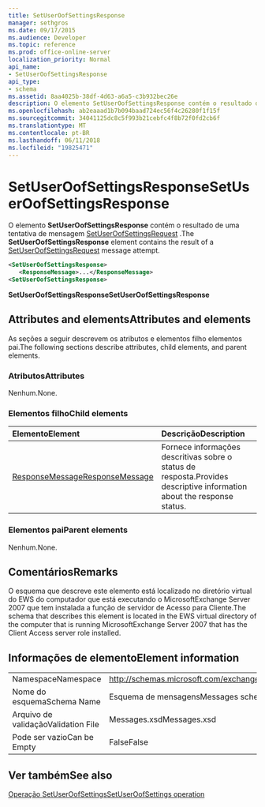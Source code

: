```yaml
---
title: SetUserOofSettingsResponse
manager: sethgros
ms.date: 09/17/2015
ms.audience: Developer
ms.topic: reference
ms.prod: office-online-server
localization_priority: Normal
api_name:
- SetUserOofSettingsResponse
api_type:
- schema
ms.assetid: 8aa4025b-38df-4d63-a6a5-c3b932bec26e
description: O elemento SetUserOofSettingsResponse contém o resultado de uma tentativa de mensagem SetUserOofSettingsRequest.
ms.openlocfilehash: ab2eaaad1b7b094baad724ec56f4c26280f1f15f
ms.sourcegitcommit: 34041125dc8c5f993b21cebfc4f8b72f0fd2cb6f
ms.translationtype: MT
ms.contentlocale: pt-BR
ms.lasthandoff: 06/11/2018
ms.locfileid: "19825471"
---
```

# <a name="setuseroofsettingsresponse"></a><span data-ttu-id="47d4a-103">SetUserOofSettingsResponse</span><span class="sxs-lookup"><span data-stu-id="47d4a-103">SetUserOofSettingsResponse</span></span>

<span data-ttu-id="47d4a-104">O elemento **SetUserOofSettingsResponse** contém o resultado de uma tentativa de mensagem [SetUserOofSettingsRequest](setuseroofsettingsrequest.md) .</span><span class="sxs-lookup"><span data-stu-id="47d4a-104">The **SetUserOofSettingsResponse** element contains the result of a [SetUserOofSettingsRequest](setuseroofsettingsrequest.md) message attempt.</span></span> 
  
```xml
<SetUserOofSettingsResponse>
   <ResponseMessage>...</ResponseMessage>
<SetUserOofSettingsResponse>
```

 <span data-ttu-id="47d4a-105">**SetUserOofSettingsResponse**</span><span class="sxs-lookup"><span data-stu-id="47d4a-105">**SetUserOofSettingsResponse**</span></span>
## <a name="attributes-and-elements"></a><span data-ttu-id="47d4a-106">Attributes and elements</span><span class="sxs-lookup"><span data-stu-id="47d4a-106">Attributes and elements</span></span>

<span data-ttu-id="47d4a-107">As seções a seguir descrevem os atributos e elementos filho elementos pai.</span><span class="sxs-lookup"><span data-stu-id="47d4a-107">The following sections describe attributes, child elements, and parent elements.</span></span>
  
### <a name="attributes"></a><span data-ttu-id="47d4a-108">Atributos</span><span class="sxs-lookup"><span data-stu-id="47d4a-108">Attributes</span></span>

<span data-ttu-id="47d4a-109">Nenhum.</span><span class="sxs-lookup"><span data-stu-id="47d4a-109">None.</span></span>
  
### <a name="child-elements"></a><span data-ttu-id="47d4a-110">Elementos filho</span><span class="sxs-lookup"><span data-stu-id="47d4a-110">Child elements</span></span>

|<span data-ttu-id="47d4a-111">**Elemento**</span><span class="sxs-lookup"><span data-stu-id="47d4a-111">**Element**</span></span>|<span data-ttu-id="47d4a-112">**Descrição**</span><span class="sxs-lookup"><span data-stu-id="47d4a-112">**Description**</span></span>|
|:-----|:-----|
|[<span data-ttu-id="47d4a-113">ResponseMessage</span><span class="sxs-lookup"><span data-stu-id="47d4a-113">ResponseMessage</span></span>](responsemessage.md) <br/> |<span data-ttu-id="47d4a-114">Fornece informações descritivas sobre o status de resposta.</span><span class="sxs-lookup"><span data-stu-id="47d4a-114">Provides descriptive information about the response status.</span></span>  <br/> |
   
### <a name="parent-elements"></a><span data-ttu-id="47d4a-115">Elementos pai</span><span class="sxs-lookup"><span data-stu-id="47d4a-115">Parent elements</span></span>

<span data-ttu-id="47d4a-116">Nenhum.</span><span class="sxs-lookup"><span data-stu-id="47d4a-116">None.</span></span>
  
## <a name="remarks"></a><span data-ttu-id="47d4a-117">Comentários</span><span class="sxs-lookup"><span data-stu-id="47d4a-117">Remarks</span></span>

<span data-ttu-id="47d4a-118">O esquema que descreve este elemento está localizado no diretório virtual do EWS do computador que está executando o MicrosoftExchange Server 2007 que tem instalada a função de servidor de Acesso para Cliente.</span><span class="sxs-lookup"><span data-stu-id="47d4a-118">The schema that describes this element is located in the EWS virtual directory of the computer that is running MicrosoftExchange Server 2007 that has the Client Access server role installed.</span></span>
  
## <a name="element-information"></a><span data-ttu-id="47d4a-119">Informações de elemento</span><span class="sxs-lookup"><span data-stu-id="47d4a-119">Element information</span></span>

|||
|:-----|:-----|
|<span data-ttu-id="47d4a-120">Namespace</span><span class="sxs-lookup"><span data-stu-id="47d4a-120">Namespace</span></span>  <br/> |http://schemas.microsoft.com/exchange/services/2006/messages  <br/> |
|<span data-ttu-id="47d4a-121">Nome do esquema</span><span class="sxs-lookup"><span data-stu-id="47d4a-121">Schema Name</span></span>  <br/> |<span data-ttu-id="47d4a-122">Esquema de mensagens</span><span class="sxs-lookup"><span data-stu-id="47d4a-122">Messages schema</span></span>  <br/> |
|<span data-ttu-id="47d4a-123">Arquivo de validação</span><span class="sxs-lookup"><span data-stu-id="47d4a-123">Validation File</span></span>  <br/> |<span data-ttu-id="47d4a-124">Messages.xsd</span><span class="sxs-lookup"><span data-stu-id="47d4a-124">Messages.xsd</span></span>  <br/> |
|<span data-ttu-id="47d4a-125">Pode ser vazio</span><span class="sxs-lookup"><span data-stu-id="47d4a-125">Can be Empty</span></span>  <br/> |<span data-ttu-id="47d4a-126">False</span><span class="sxs-lookup"><span data-stu-id="47d4a-126">False</span></span>  <br/> |
   
## <a name="see-also"></a><span data-ttu-id="47d4a-127">Ver também</span><span class="sxs-lookup"><span data-stu-id="47d4a-127">See also</span></span>



[<span data-ttu-id="47d4a-128">Operação SetUserOofSettings</span><span class="sxs-lookup"><span data-stu-id="47d4a-128">SetUserOofSettings operation</span></span>](setuseroofsettings-operation.md)

